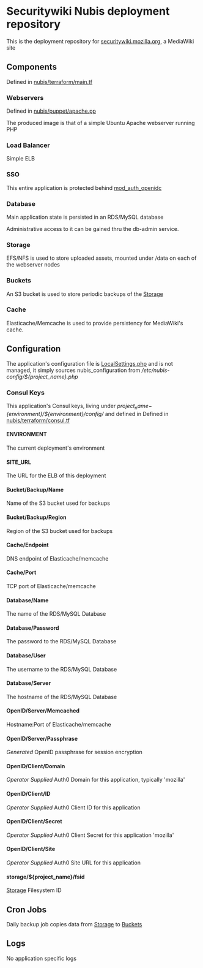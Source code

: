 # Securitywiki Nubis deployment repository

This is the deployment repository for
[securitywiki.mozilla.org](https://securitywiki.mozilla.org), a MediaWiki site

## Components

Defined in [nubis/terraform/main.tf](nubis/terraform)

### Webservers

Defined in [nubis/puppet/apache.pp](nubis/puppet)

The produced image is that of a simple Ubuntu Apache webserver running PHP

### Load Balancer

Simple ELB

### SSO

This entire application is protected behind [mod_auth_openidc](https://github.com/zmartzone/mod_auth_openidc)

### Database

Main application state is persisted in an RDS/MySQL database

Administrative access to it can be gained thru the db-admin service.

### Storage

EFS/NFS is used to store uploaded assets, mounted under
/data on each of the webserver nodes

### Buckets

An S3 bucket is used to store periodic backups of the [Storage](#storage)

### Cache

Elasticache/Memcache is used to provide persistency for MediaWiki's cache.

## Configuration

The application's configuration file is
[LocalSettings.php](nubis/puppet/files/LocalSettings.php)
and is not managed, it simply sources nubis_configuration
from */etc/nubis-config/${project_name}.php*

### Consul Keys

This application's Consul keys, living under
*${project_name}-${environment}/${environment}/config/*
and defined in Defined in [nubis/terraform/consul.tf](nubis/terraform)

#### ENVIRONMENT

The current deployment's environment

#### SITE_URL

The URL for the ELB of this deployment

#### Bucket/Backup/Name

Name of the S3 bucket used for backups

#### Bucket/Backup/Region

Region of the S3 bucket used for backups

#### Cache/Endpoint

DNS endpoint of Elasticache/memcache

#### Cache/Port

TCP port of Elasticache/memcache

#### Database/Name

The name of the RDS/MySQL Database

#### Database/Password

The password to the RDS/MySQL Database

#### Database/User

The username to the RDS/MySQL Database

#### Database/Server

The hostname of the RDS/MySQL Database

#### OpenID/Server/Memcached

Hostname:Port of Elasticache/memcache

#### OpenID/Server/Passphrase

*Generated* OpenID passphrase for session encryption

#### OpenID/Client/Domain

*Operator Supplied* Auth0 Domain for this application, typically 'mozilla'

#### OpenID/Client/ID

*Operator Supplied* Auth0 Client ID for this application

#### OpenID/Client/Secret

*Operator Supplied* Auth0 Client Secret for this application 'mozilla'

#### OpenID/Client/Site

*Operator Supplied* Auth0 Site URL for this application

#### storage/${project_name}/fsid

[Storage](#storage) Filesystem ID

## Cron Jobs

Daily backup job copies data from [Storage](#storage) to [Buckets](#buckets)

## Logs

No application specific logs
